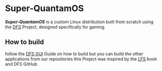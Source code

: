 # Super-QuantamOS
***Super-QuantamOS*** is a custom Linux distribution built from scratch using the [DFS](https://github.com/GuestSneezeOSDev/DFS) Project, designed specifically for gaming.
## How to build
follow the [DFS GUI](https://github.com/GuestSneezeOSDev/DFS/tree/main/GUI) Guide on how to build but you can build the other applications from our repositories
this Project was inspired by the [LFS](https://www.linuxfromscratch.org/lfs/view/stable/) book and DFS GitHub
